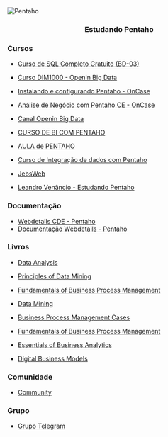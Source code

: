 
<img alt="Pentaho" src="https://cdn.freelogovectors.net/wp-content/uploads/2018/06/pentaho-logo.png" />
<h3 align="center">
  Estudando Pentaho
</h3>

### Cursos
- [Curso de SQL Completo Gratuito (BD-03)](https://www.softblue.com.br/site/curso/id/3/CURSO+DE+SQL+COMPLETO+BASICO+AO+AVANCADO+ON+LINE+BD03+GRATIS)

- [Curso DIM1000 - Openin Big Data](https://ead.openin.com.br/curso/dim1000-desenhando-modelos-de-dados-dimensionais-para-data-warehouses-gratis/)

- [Instalando e configurando Pentaho - OnCase](https://treinamentos.oncase.com.br/p/pentaho-install-config)

- [Análise de Negócio com Pentaho CE - OnCase](https://treinamentos.oncase.com.br/p/pece7000)

- [Canal Openin Big Data](https://www.youtube.com/c/OpeninBigData)

- [CURSO DE BI COM PENTAHO](https://www.youtube.com/watch?v=Y4xdD2BUTEk&list=PLG_hvke1jYoQ1YFB4x3QKg0I0Qbk9--QD&index=1)

- [AULA de PENTAHO](https://www.youtube.com/watch?v=GxqOuZjwTkU&list=PLFVsvpCNEKjfhUIO_emVDN3e9_x8p77up)

- [Curso de Integração de dados com Pentaho](https://www.youtube.com/watch?v=9jtbygz9oyU&list=PLFVsvpCNEKjcHKLzep19KVPsUB_nUZcKt)

- [JebsWeb](http://jebsacademy.jebsweb.com.br/online/)

- [Leandro Venâncio - Estudando Pentaho](https://www.youtube.com/channel/UCe0Ib3tzuuOt0lu8vaYnf7g)

### Documentação
- [Webdetails CDE - Pentaho](https://webdetails.github.io/ccc/)
- [Documentação Webdetails - Pentaho](https://github.com/webdetails/ccc)

### Livros 
- [Data Analysis](https://link.springer.com/book/10.1007%2F978-3-319-03762-2)

- [Principles of Data Mining](https://link.springer.com/book/10.1007%2F978-1-4471-7307-6)

- [Fundamentals of Business Process Management](https://link.springer.com/book/10.1007%2F978-3-642-33143-5)

- [Data Mining](https://link.springer.com/book/10.1007%2F978-3-319-14142-8)

- [Business Process Management Cases](https://link.springer.com/book/10.1007%2F978-3-319-58307-5)

- [Fundamentals of Business Process Management](https://link.springer.com/book/10.1007%2F978-3-662-56509-4)

- [Essentials of Business Analytics](https://link.springer.com/book/10.1007%2F978-3-319-68837-4)

- [Digital Business Models](https://link.springer.com/book/10.1007%2F978-3-030-13005-3)

### Comunidade
- [Community](https://community.hitachivantara.com/s/topic/0TO1J0000017kUqWAI/pentaho)

### Grupo
- [Grupo Telegram](https://t.me/Pentaho)
